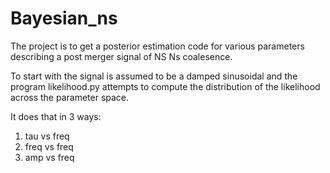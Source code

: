 # Bayesian_ns

The project is to get a posterior estimation code for various parameters describing a post merger signal of NS Ns coalesence. 

To start with the signal is assumed to be a damped sinusoidal and the program likelihood.py attempts to compute the distribution of the likelihood across the parameter space.

It does that in 3 ways:
1) tau vs freq
2) freq vs freq
3) amp vs freq

